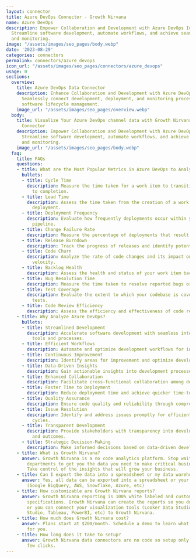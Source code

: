 ```yaml
---
layout: connector
title: Azure DevOps Connector - Growth Nirvana
name: Azure DevOps
description: Empower Collaboration and Development with Azure DevOps Integration.
  Streamline software development, automate workflows, and achieve seamless deployment
  and monitoring.
image: "/assets/images/seo_pages/body.webp"
date: '2023-08-29'
categories: connectors
permalink: connectors/azure_devops
icon_url: "/assets/images/seo_pages/connectors/azure_devops"
usage: 0
sections:
  overview:
    title: Azure DevOps Data Connector
    description: Enhance Collaboration and Development with Azure DevOps Integration.
      Seamlessly connect development, deployment, and monitoring processes for efficient
      software lifecycle management.
    image_url: "/assets/images/seo_pages/overview.webp"
  body:
    title: Visualize Your Azure DevOps channel data with Growth Nirvana's Azure DevOps
      Connector
    description: Empower Collaboration and Development with Azure DevOps Integration.
      Streamline software development, automate workflows, and achieve seamless deployment
      and monitoring.
    image_url: "/assets/images/seo_pages/body.webp"
  faq:
    title: FAQs
    questions:
    - title: What are the Most Popular Metrics in Azure DevOps to Analyze?
      bullets:
      - title: Cycle Time
        description: Measure the time taken for a work item to transition from start
          to completion.
      - title: Lead Time
        description: Assess the time taken from the creation of a work item to its
          deployment.
      - title: Deployment Frequency
        description: Evaluate how frequently deployments occur within your development
          pipeline.
      - title: Change Failure Rate
        description: Measure the percentage of deployments that result in failures.
      - title: Release Burndown
        description: Track the progress of releases and identify potential delays.
      - title: Code Churn
        description: Analyze the rate of code changes and its impact on development
          velocity.
      - title: Backlog Health
        description: Assess the health and status of your work item backlog.
      - title: Bug Resolution Time
        description: Measure the time taken to resolve reported bugs or issues.
      - title: Test Coverage
        description: Evaluate the extent to which your codebase is covered by automated
          tests.
      - title: Code Review Efficiency
        description: Assess the efficiency and effectiveness of code review processes.
    - title: Why Analyze Azure DevOps?
      bullets:
      - title: Streamlined Development
        description: Accelerate software development with seamless integration of
          tools and processes.
      - title: Efficient Workflows
        description: Automate and optimize development workflows for increased productivity.
      - title: Continuous Improvement
        description: Identify areas for improvement and optimize development practices.
      - title: Data-Driven Insights
        description: Gain actionable insights into development processes and performance.
      - title: Enhanced Collaboration
        description: Facilitate cross-functional collaboration among development teams.
      - title: Faster Time to Deployment
        description: Reduce deployment time and achieve quicker time-to-market.
      - title: Quality Assurance
        description: Ensure code quality and reliability through comprehensive testing.
      - title: Issue Resolution
        description: Identify and address issues promptly for efficient development
          cycles.
      - title: Transparent Development
        description: Provide stakeholders with transparency into development progress
          and outcomes.
      - title: Strategic Decision-Making
        description: Make informed decisions based on data-driven development insights.
    - title: What is Growth Nirvana?
      answer: Growth Nirvana is a no code analytics platform. Stop waiting for other
        departments to get you the data you need to make critical business decisions.
        Take control of the insights that will grow your business.
    - title: Can I export the data into a spreadsheet or my data warehouse?
      answer: Yes, all data can be exported into a spreadsheet or your data warehouse
        (Google BigQuery, AWS, Snowflake, Azure, etc)
    - title: How customizable are Growth Nirvana reports?
      answer: Growth Nirvana reporting is 100% white labeled and customized to your
        specifications. Growth Nirvana can create the reports so you don’t have to
        or you can connect your visualization tools (Looker Data Studio/Google Data
        Studio, Tableau, PowerBI, etc) to Growth Nirvana.
    - title: How much does Growth Nirvana cost?
      answer: Plans start at $200/month. Schedule a demo to learn what plan is best
        for you.
    - title: How long does it take to setup?
      answer: Growth Nirvana data connectors are no code so setup only requires a
        few clicks.
---
```

